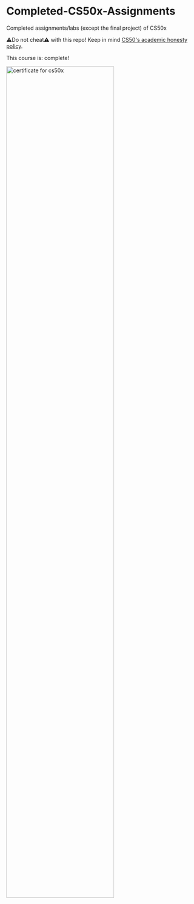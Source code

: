 # Completed-CS50x-Assignments

Completed assignments/labs (except the final project) of CS50x

⚠️Do not cheat⚠️ with this repo! Keep in mind [CS50's academic honesty policy](https://cs50.harvard.edu/x/2023/honesty/).

This course is: complete!

<img src="https://certificates.cs50.io/730cc607-dd21-402a-a285-8c0aef44eae9.png?size=letter" alt="certificate for cs50x" style="width: 75%;">
